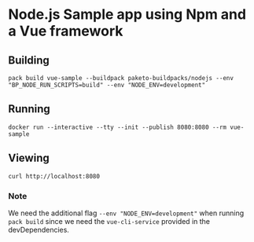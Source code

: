 # Node.js Sample app using Npm and a Vue framework

## Building

```shell
pack build vue-sample --buildpack paketo-buildpacks/nodejs --env "BP_NODE_RUN_SCRIPTS=build" --env "NODE_ENV=development"
```

## Running

```shell
docker run --interactive --tty --init --publish 8080:8080 --rm vue-sample
```

## Viewing

```shell
curl http://localhost:8080
```

### Note

We need the additional flag `--env "NODE_ENV=development"` when running `pack build` since we need the `vue-cli-service` provided in the devDependencies.
